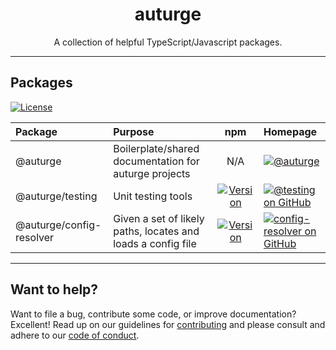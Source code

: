 # <h1 align="center">auturge</h1>

<p align="center">
A collection of helpful TypeScript/Javascript packages.
</p>

---

## Packages

[![License][mit-license-image]][mit-license-url]

| Package                  | Purpose                                                      |                             npm                                | Homepage                                                                                      |
| :----------------------- | :----------------------------------------------------------- | :--------------------------------------------------------------: | :-------------------------------------------------------------------------------------------- |
| @auturge         | Boilerplate/shared documentation for auturge projects |         N/A         | [![@auturge][auturge-github-badge]][auturge-github-homepage]                       |
| @auturge/testing         | Unit testing tools                                           |         [![Version][testing-npm-image]][testing-npm-url]         | [![@testing on GitHub][testing-github-badge]][testing-github-homepage]                        |
| @auturge/config-resolver | Given a set of likely paths, locates and loads a config file | [![Version][config-resolver-npm-image]][config-resolver-npm-url] | [![config-resolver on GitHub][config-resolver-github-badge]][config-resolver-github-homepage] |

---

## Want to help?

Want to file a bug, contribute some code, or improve documentation? Excellent! Read up on our
guidelines for [contributing][contributing] and please consult and adhere to our [code of conduct][coc].

[coc]: https://github.com/auturge/auturge/blob/master/docs/CODE_OF_CONDUCT.md
[contributing]: https://github.com/auturge/auturge/blob/master/docs/CONTRIBUTING.md
[mit-license]: https://github.com/auturge/testing/blob/master/LICENSE
[mit-license-image]: http://img.shields.io/:license-mit-blue.svg?style=flat-square
[mit-license-url]: http://badges.mit-license.org
[auturge-github-badge]: https://img.shields.io/static/v1?label=You%20Are&message=Here&color=blueviolet
[auturge-github-homepage]: https://github.com/auturge/auturge
[testing-github-badge]: https://img.shields.io/github/package-json/v/auturge/testing?label=GitHub
[testing-github-homepage]: https://github.com/auturge/testing
[testing-npm-image]: https://img.shields.io/npm/v/@auturge/testing.svg
[testing-npm-url]: https://www.npmjs.com/package/@auturge/testing
[config-resolver-github-badge]: https://img.shields.io/github/package-json/v/auturge/config-resolver?label=GitHub
[config-resolver-github-homepage]: https://github.com/auturge/config-resolver
[config-resolver-npm-image]: https://img.shields.io/npm/v/@auturge/config-resolver.svg
[config-resolver-npm-url]: https://www.npmjs.com/package/@auturge/config-resolver
